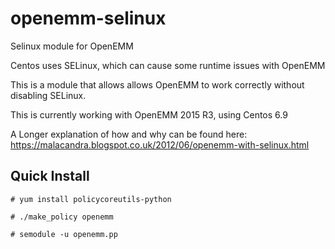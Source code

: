 # openemm-selinux
Selinux module for OpenEMM

Centos uses SELinux, which can cause some runtime issues with OpenEMM

This is a module that allows allows OpenEMM to work correctly without disabling SELinux.

This is currently working with OpenEMM 2015 R3, using Centos 6.9

A Longer explanation of how and why can be found here:
https://malacandra.blogspot.co.uk/2012/06/openemm-with-selinux.html

## Quick Install

`# yum install policycoreutils-python`

`# ./make_policy openemm`

`# semodule -u openemm.pp`

